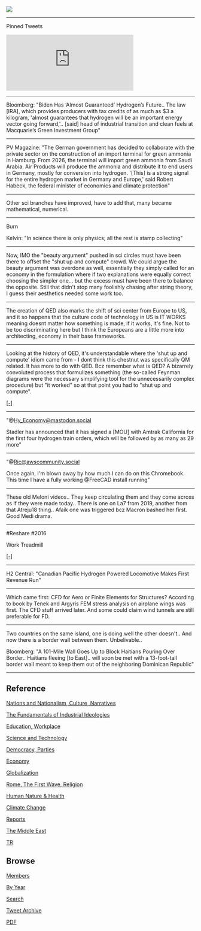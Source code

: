 <img src="https://drive.google.com/uc?export=view&id=1B2wf9R7AMH1d7Vw6e2mucLbIQ5NSjir7"/>

---

Pinned Tweets

<iframe width="340" src="https://www.youtube.com/embed/46y3FN4fKlE" title="E-Bikes, E-Scooters Injuries Multiplying" frameborder="0" allow="accelerometer; autoplay; clipboard-write; encrypted-media; gyroscope; picture-in-picture" allowfullscreen></iframe>

---

Bloomberg: "Biden Has ‘Almost Guaranteed’ Hydrogen’s Future..  The law
[IRA], which provides producers with tax credits of as much as $3 a
kilogram, 'almost guarantees that hydrogen will be an important energy
vector going forward,'.. [said] head of industrial transition and
clean fuels at Macquarie’s Green Investment Group"

---

PV Magazine: "The German government has decided to collaborate with
the private sector on the construction of an import terminal for green
ammonia in Hamburg. From 2026, the terminal will import green ammonia
from Saudi Arabia. Air Products will produce the ammonia and
distribute it to end users in Germany, mostly for conversion into
hydrogen. '[This] is a strong signal for the entire hydrogen market in
Germany and Europe,' said Robert Habeck, the federal minister of
economics and climate protection"

---

Other sci branches have improved, have to add that, many became
mathematical, numerical.

---

Burn

Kelvin: "In science there is only physics; all the rest is stamp collecting"

---

Now, IMO the "beauty argument" pushed in sci circles must have been
there to offset the "shut up and compute" crowd. We could argue the
beauty argument was overdone as well, essentially they simply called
for an economy in the formulation where if two explanations were
equally correct choosing the simpler one... but the excess must have
been there to balance the opposite. Still that didn't stop many
foolishly chasing after string theory, I guess their aesthetics needed
some work too.

---

The creation of QED also marks the shift of sci center from Europe to
US, and it so happens that the culture code of technology in US is IT
WORKS meaning doesnt matter how something is made, if it works, it's
fine. Not to be too discriminating here but I think the Europeans are
a little more into architecting, economy in their base frameworks.

---

Looking at the history of QED, it's understandable where the 'shut up
and compute' idiom came from - I dont think this chestnut was
specifically QM related. It has more to do with QED. Bcz remember what
is QED?  A bizarrely convoluted process that formulizes something (the
so-called Feynman diagrams were the necessary simplifying tool for the
unnecessarily complex procedure) but "it worked" so at that point you
had to "shut up and compute".

[[-]](2022/10/qed.html)

---

"@Hy_Economy@mastodon.social

Stadler has announced that it has signed a [MOU] with Amtrak
California for the first four hydrogen train orders, which will be
followed by as many as 29 more"

---

"@Ric@awscommunity.social

Once again, I'm blown away by how much I can do on this
Chromebook. This time I have a fully working @FreeCAD install running"

---

These old Meloni videos.. They keep circulating them and they come
across as if they were made today.. There is one on La7 from 2019,
another from that Atreju18 thing.. Afaik one was triggered bcz Macron
bashed her first. Good Medi drama.

---

\#Reshare \#2016

Work Treadmill 

[[-]](2016/05/work-treadmill.html)

---

H2 Central: "Canadian Pacific Hydrogen Powered Locomotive Makes First
Revenue Run"

---

Which came first: CFD for Aero or Finite Elements for Structures?
According to book by Tenek and Argyris FEM stress analysis on airplane
wings was first. The CFD stuff arrived later. And some could claim
wind tunnels are still preferable for FD.

---

Two countries on the same island, one is doing well the other
doesn't.. And now there is a border wall between them. Unbelivable..

Bloomberg: "A 101-Mile Wall Goes Up to Block Haitians Pouring Over
Border.. Haitians fleeing [to East].. will soon be met with a
13-foot-tall border wall meant to keep them out of the neighboring
Dominican Republic"

---

## Reference

[Nations and Nationalism, Culture, Narratives](2013/02/nations-and-nationalism.html)

[The Fundamentals of Industrial Ideologies](2011/04/fundamentals-of-industrial-ideologies.html)

[Education, Workplace](2017/09/education-workplace.html)

[Science and Technology](2018/09/science-technology.html)

[Democracy, Parties](2016/11/democracy.html)

[Economy](2018/05/economy.html)

[Globalization](2018/09/globalization.html)

[Rome, The First Wave, Religion](2017/12/rome.html)

[Human Nature & Health](2020/07/human-nature.html)

[Climate Change](2018/12/climate.html)

[Reports](2019/05/reports.html)

[The Middle East](2019/07/middleeast.html)

[TR](../tr)

## Browse

[Members](2022/08/members.html)

[By Year](years.html)

[Search](search.html)

[Tweet Archive](tweets/index.html)

[PDF](https://drive.google.com/uc?export=view&id=1FSi-1MnqXVq_PVTEXzzflwN8-7h92N_R)

